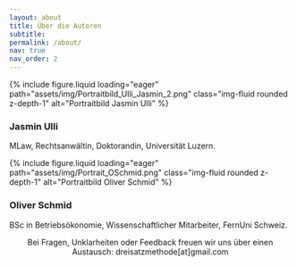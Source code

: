 ```yaml
---
layout: about
title: Über die Autoren
subtitle:
permalink: /about/
nav: true
nav_order: 2
---
```


<div class="container">
  <div class="row mt-3 gap-3 justify-content-sm-center">
      <div class="col-sm-5 mt-3 mt-sm-0">
        {%
          include figure.liquid
          loading="eager"
          path="assets/img/Portraitbild_Ulli_Jasmin_2.png"
          class="img-fluid rounded z-depth-1"
          alt="Portraitbild Jasmin Ulli"
        %}
        <div class="caption">
          <h3>Jasmin Ulli</h3>
          <p>MLaw, Rechtsanwältin, Doktorandin, Universität Luzern.</p>
        </div>
      </div>
      <div class="col-sm-5 mt-3 mt-sm-0">
        {%
          include figure.liquid
          loading="eager"
          path="assets/img/Portrait_OSchmid.png"
          class="img-fluid rounded z-depth-1"
          alt="Portraitbild Oliver Schmid"
        %}
        <div class="caption">
          <h3>Oliver Schmid</h3>
          <p>BSc in Betriebsökonomie, Wissenschaftlicher Mitarbeiter, FernUni Schweiz.</p>
        </div>
      </div>
  </div>
</div>

<p style="text-align: center">
Bei Fragen, Unklarheiten oder Feedback freuen wir uns über einen Austausch: dreisatzmethode[at]gmail.com
</p>
